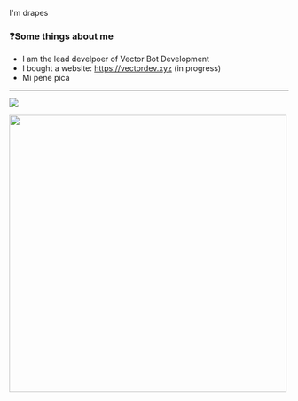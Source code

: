 I'm drapes
 
### ❓Some things about me
- I am the lead develpoer of Vector Bot Development 
- I bought a website: https://vectordev.xyz (in progress)
- Mi pene pica

---

<p align="left">
<a href="https://github.com/anuraghazra/github-readme-stats"><img align="center" src="https://github-readme-stats.vercel.app/api/top-langs/?username=drapespy&show_icons=true&layout=compact&theme=dark&count_private=true" /></a>
</p>

<p align="left">
<a href="https://github.com/anuraghazra/github-readme-stats"><img width="500" src="https://github-readme-stats.vercel.app/api?username=drapespy&show_icons=true&theme=dark&count_private=true" /></a>
</p>
